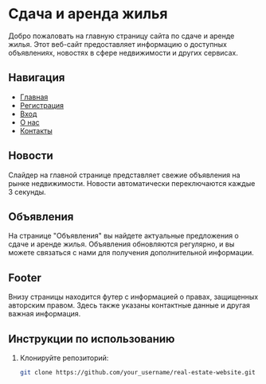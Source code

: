 # Сдача и аренда жилья

Добро пожаловать на главную страницу сайта по сдаче и аренде жилья. Этот веб-сайт предоставляет информацию о доступных объявлениях, новостях в сфере недвижимости и других сервисах.

## Навигация

- [Главная](#)
- [Регистрация](/layouts/.register.php)
- [Вход](#)
- [О нас](#)
- [Контакты](#)

## Новости

Слайдер на главной странице представляет свежие объявления на рынке недвижимости. Новости автоматически переключаются каждые 3 секунды.

## Объявления

На странице "Объявления" вы найдете актуальные предложения о сдаче и аренде жилья. Объявления обновляются регулярно, и вы можете связаться с нами для получения дополнительной информации.

## Footer

Внизу страницы находится футер с информацией о правах, защищенных авторским правом. Здесь также указаны контактные данные и другая важная информация.

## Инструкции по использованию

1. Клонируйте репозиторий:

   ```bash
   git clone https://github.com/your_username/real-estate-website.git
